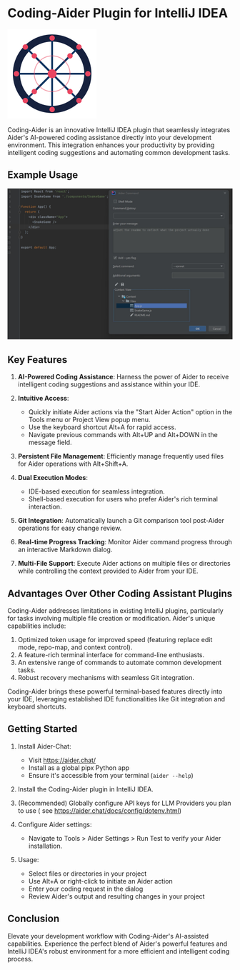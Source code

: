 # Coding-Aider Plugin for IntelliJ IDEA

![Coding-Aider Plugin Icon](src/main/resources/META-INF/pluginIcon.svg)

Coding-Aider is an innovative IntelliJ IDEA plugin that seamlessly integrates Aider's AI-powered coding assistance
directly into your development environment. This integration enhances your productivity by providing intelligent coding
suggestions and automating common development tasks.

## Example Usage

![Aider Command Action Example](docs/AiderCommandAction.jpg)

## Key Features

1. **AI-Powered Coding Assistance**: Harness the power of Aider to receive intelligent coding suggestions and assistance
   within your IDE.

2. **Intuitive Access**:
    - Quickly initiate Aider actions via the "Start Aider Action" option in the Tools menu or Project View popup menu.
    - Use the keyboard shortcut Alt+A for rapid access.
    - Navigate previous commands with Alt+UP and Alt+DOWN in the message field.

3. **Persistent File Management**: Efficiently manage frequently used files for Aider operations with Alt+Shift+A.

4. **Dual Execution Modes**:
    - IDE-based execution for seamless integration.
    - Shell-based execution for users who prefer Aider's rich terminal interaction.

5. **Git Integration**: Automatically launch a Git comparison tool post-Aider operations for easy change review.

6. **Real-time Progress Tracking**: Monitor Aider command progress through an interactive Markdown dialog.

7. **Multi-File Support**: Execute Aider actions on multiple files or directories while controlling the context provided
   to Aider from your IDE.

## Advantages Over Other Coding Assistant Plugins

Coding-Aider addresses limitations in existing IntelliJ plugins, particularly for tasks involving multiple file creation
or modification. Aider's unique capabilities include:

1. Optimized token usage for improved speed (featuring replace edit mode, repo-map, and context control).
2. A feature-rich terminal interface for command-line enthusiasts.
3. An extensive range of commands to automate common development tasks.
4. Robust recovery mechanisms with seamless Git integration.

Coding-Aider brings these powerful terminal-based features directly into your IDE, leveraging established IDE
functionalities like Git integration and keyboard shortcuts.

## Getting Started

1. Install Aider-Chat:
    - Visit https://aider.chat/
    - Install as a global pipx Python app
    - Ensure it's accessible from your terminal (`aider --help`)

2. Install the Coding-Aider plugin in IntelliJ IDEA.
3. (Recommended) Globally configure API keys for LLM Providers you plan to use (
   see https://aider.chat/docs/config/dotenv.html)

3. Configure Aider settings:
    - Navigate to Tools > Aider Settings > Run Test to verify your Aider installation.

4. Usage:
    - Select files or directories in your project
    - Use Alt+A or right-click to initiate an Aider action
    - Enter your coding request in the dialog
    - Review Aider's output and resulting changes in your project

## Conclusion

Elevate your development workflow with Coding-Aider's AI-assisted capabilities. Experience the perfect blend of Aider's
powerful features and IntelliJ IDEA's robust environment for a more efficient and intelligent coding process.
